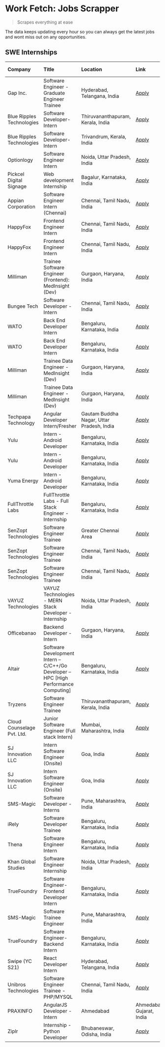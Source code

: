 # Work Fetch: Jobs Scrapper
> Scrapes everything at ease

The data keeps updating every hour so you can always get the latest jobs and wont miss out on any opportunities.

## SWE Internships
<!--START_SECTION:workfetch-->
| Company                    | Title                                                                               | Location                                  | Link                                                                                                                                                                                                                                                                                                             | Date Posted   |
|:---------------------------|:------------------------------------------------------------------------------------|:------------------------------------------|:-----------------------------------------------------------------------------------------------------------------------------------------------------------------------------------------------------------------------------------------------------------------------------------------------------------------|:--------------|
| Gap Inc.                   | Software Engineer - Graduate Engineer Trainee                                       | Hyderabad, Telangana, India               | [Apply](https://in.linkedin.com/jobs/view/software-engineer-graduate-engineer-trainee-at-gap-inc-3853818960?position=16&pageNum=0&refId=Q2MGtGYou%2B%2FOka6dhhsl2Q%3D%3D&trackingId=939xgRzsZiBErVtu%2FkKPYw%3D%3D&trk=public_jobs_jserp-result_search-card)                                                     | 2024-03-12    |
| Blue Ripples Technologies  | Software Developer- Intern                                                          | Thiruvananthapuram, Kerala, India         | [Apply](https://in.linkedin.com/jobs/view/software-developer-intern-at-blue-ripples-technologies-3850505983?position=14&pageNum=0&refId=Q2MGtGYou%2B%2FOka6dhhsl2Q%3D%3D&trackingId=t0N4Y7dcL5U2sUVRw3hKHw%3D%3D&trk=public_jobs_jserp-result_search-card)                                                       | 2024-03-09    |
| Blue Ripples Technologies  | Software Developer- Intern                                                          | Trivandrum, Kerala, India                 | [Apply](https://in.linkedin.com/jobs/view/software-developer-intern-at-blue-ripples-technologies-3850694934?position=13&pageNum=0&refId=Q2MGtGYou%2B%2FOka6dhhsl2Q%3D%3D&trackingId=6%2BjDnYZDQmNyYjn%2FsKxD6A%3D%3D&trk=public_jobs_jserp-result_search-card)                                                   | 2024-03-08    |
| Optionlogy                 | Software Engineer Intern                                                            | Noida, Uttar Pradesh, India               | [Apply](https://in.linkedin.com/jobs/view/software-engineer-intern-at-optionlogy-3845429997?position=2&pageNum=7&refId=ewZI%2FLFdS407OGy7HJse1g%3D%3D&trackingId=%2BBRd%2BD0ejPQUfAEB74yIeQ%3D%3D&trk=public_jobs_jserp-result_search-card)                                                                      | 2024-03-08    |
| Pickcel Digital Signage    | Web development Internship                                                          | Bagalur, Karnataka, India                 | [Apply](https://in.linkedin.com/jobs/view/web-development-internship-at-pickcel-digital-signage-3849506118?position=4&pageNum=7&refId=ewZI%2FLFdS407OGy7HJse1g%3D%3D&trackingId=TxS4geDNJnCM9UhxKPGFmA%3D%3D&trk=public_jobs_jserp-result_search-card)                                                           | 2024-03-08    |
| Appian Corporation         | Software Engineer Intern (Chennai)                                                  | Chennai, Tamil Nadu, India                | [Apply](https://in.linkedin.com/jobs/view/software-engineer-intern-chennai-at-appian-corporation-3848335036?position=5&pageNum=0&refId=Q2MGtGYou%2B%2FOka6dhhsl2Q%3D%3D&trackingId=6JKC78snrQBp12cVhUjsDg%3D%3D&trk=public_jobs_jserp-result_search-card)                                                        | 2024-03-07    |
| HappyFox                   | Frontend Engineer Intern                                                            | Chennai, Tamil Nadu, India                | [Apply](https://in.linkedin.com/jobs/view/frontend-engineer-intern-at-happyfox-3848357951?position=33&pageNum=0&refId=Q2MGtGYou%2B%2FOka6dhhsl2Q%3D%3D&trackingId=W18QS1yUadHjdFOuymLPhw%3D%3D&trk=public_jobs_jserp-result_search-card)                                                                         | 2024-03-07    |
| HappyFox                   | Frontend Engineer Intern                                                            | Chennai, Tamil Nadu, India                | [Apply](https://in.linkedin.com/jobs/view/frontend-engineer-intern-at-happyfox-3848357951?position=8&pageNum=2&refId=2DelGIYFxrWqDxOSOaQWeQ%3D%3D&trackingId=fXmhSodtdjsHx0mT9TuGhg%3D%3D&trk=public_jobs_jserp-result_search-card)                                                                              | 2024-03-07    |
| Milliman                   | Trainee Software Engineer (Frontend): MedInsight (Dev)                              | Gurgaon, Haryana, India                   | [Apply](https://in.linkedin.com/jobs/view/trainee-software-engineer-frontend-medinsight-dev-at-milliman-3792874280?position=4&pageNum=0&refId=Q2MGtGYou%2B%2FOka6dhhsl2Q%3D%3D&trackingId=itT1UYqufwjZfnxtJTyaIA%3D%3D&trk=public_jobs_jserp-result_search-card)                                                 | 2024-03-01    |
| Bungee Tech                | Software Developer - Intern                                                         | Chennai, Tamil Nadu, India                | [Apply](https://in.linkedin.com/jobs/view/software-developer-intern-at-bungee-tech-3842220746?position=37&pageNum=0&refId=Q2MGtGYou%2B%2FOka6dhhsl2Q%3D%3D&trackingId=1GJhEIQ4BYDTygtuYlGjJg%3D%3D&trk=public_jobs_jserp-result_search-card)                                                                     | 2024-02-28    |
| WATO                       | Back End Developer Intern                                                           | Bengaluru, Karnataka, India               | [Apply](https://in.linkedin.com/jobs/view/back-end-developer-intern-at-wato-3834852920?position=51&pageNum=0&refId=Q2MGtGYou%2B%2FOka6dhhsl2Q%3D%3D&trackingId=q1S359U9KLcTdowhXiKKsw%3D%3D&trk=public_jobs_jserp-result_search-card)                                                                            | 2024-02-26    |
| WATO                       | Back End Developer Intern                                                           | Bengaluru, Karnataka, India               | [Apply](https://in.linkedin.com/jobs/view/back-end-developer-intern-at-wato-3834852920?position=1&pageNum=5&refId=R5g1a5menIiCORIJwp2v%2FA%3D%3D&trackingId=fZHFm%2FuLcYe3%2BtRkPC5IYQ%3D%3D&trk=public_jobs_jserp-result_search-card)                                                                           | 2024-02-26    |
| Milliman                   | Trainee Data Engineer - MedInsight (Dev)                                            | Gurgaon, Haryana, India                   | [Apply](https://in.linkedin.com/jobs/view/trainee-data-engineer-medinsight-dev-at-milliman-3789275187?position=59&pageNum=0&refId=Q2MGtGYou%2B%2FOka6dhhsl2Q%3D%3D&trackingId=UYe3FJvw5LXJjXL42%2BKYmw%3D%3D&trk=public_jobs_jserp-result_search-card)                                                           | 2024-02-23    |
| Milliman                   | Trainee Data Engineer - MedInsight (Dev)                                            | Gurgaon, Haryana, India                   | [Apply](https://in.linkedin.com/jobs/view/trainee-data-engineer-medinsight-dev-at-milliman-3789275187?position=9&pageNum=5&refId=R5g1a5menIiCORIJwp2v%2FA%3D%3D&trackingId=Xv%2BLP33vWnD1bKtvQ%2BCijw%3D%3D&trk=public_jobs_jserp-result_search-card)                                                            | 2024-02-23    |
| Techpapa Technology        | Angular Developer Intern/Fresher                                                    | Gautam Buddha Nagar, Uttar Pradesh, India | [Apply](https://in.linkedin.com/jobs/view/angular-developer-intern-fresher-at-techpapa-technology-3834305862?position=43&pageNum=0&refId=Q2MGtGYou%2B%2FOka6dhhsl2Q%3D%3D&trackingId=lcWHqUv9UOoXZjbbbkGhKg%3D%3D&trk=public_jobs_jserp-result_search-card)                                                      | 2024-02-20    |
| Yulu                       | Intern - Android Developer                                                          | Bengaluru, Karnataka, India               | [Apply](https://in.linkedin.com/jobs/view/intern-android-developer-at-yulu-3834459982?position=35&pageNum=0&refId=Q2MGtGYou%2B%2FOka6dhhsl2Q%3D%3D&trackingId=36WFZxkiUMMRsFiT3HTrhg%3D%3D&trk=public_jobs_jserp-result_search-card)                                                                             | 2024-02-19    |
| Yulu                       | Intern - Android Developer                                                          | Bengaluru, Karnataka, India               | [Apply](https://in.linkedin.com/jobs/view/intern-android-developer-at-yulu-3834459982?position=10&pageNum=2&refId=2DelGIYFxrWqDxOSOaQWeQ%3D%3D&trackingId=WYTx89KnuSevB0Rpyxn5fQ%3D%3D&trk=public_jobs_jserp-result_search-card)                                                                                 | 2024-02-19    |
| Yuma Energy                | Intern - Android Developer                                                          | Bengaluru, Karnataka, India               | [Apply](https://in.linkedin.com/jobs/view/intern-android-developer-at-yuma-energy-3830771896?position=9&pageNum=7&refId=ewZI%2FLFdS407OGy7HJse1g%3D%3D&trackingId=x75ehz14fwc5sjReLUXTKQ%3D%3D&trk=public_jobs_jserp-result_search-card)                                                                         | 2024-02-19    |
| FullThrottle Labs          | FullThrottle Labs - Full Stack Engineer - Internship                                | Bengaluru, Karnataka, India               | [Apply](https://in.linkedin.com/jobs/view/fullthrottle-labs-full-stack-engineer-internship-at-fullthrottle-labs-3829636016?position=40&pageNum=0&refId=Q2MGtGYou%2B%2FOka6dhhsl2Q%3D%3D&trackingId=N5CbjHcn%2FkGimLCy9UvUNQ%3D%3D&trk=public_jobs_jserp-result_search-card)                                      | 2024-02-17    |
| SenZopt Technologies       | Software Engineer Trainee                                                           | Greater Chennai Area                      | [Apply](https://in.linkedin.com/jobs/view/software-engineer-trainee-at-senzopt-technologies-3827688781?position=22&pageNum=0&refId=Q2MGtGYou%2B%2FOka6dhhsl2Q%3D%3D&trackingId=aEQsfPVgqu8GGauyGoM4lw%3D%3D&trk=public_jobs_jserp-result_search-card)                                                            | 2024-02-12    |
| SenZopt Technologies       | Software Engineer Trainee                                                           | Chennai, Tamil Nadu, India                | [Apply](https://in.linkedin.com/jobs/view/software-engineer-trainee-at-senzopt-technologies-3827686880?position=34&pageNum=0&refId=Q2MGtGYou%2B%2FOka6dhhsl2Q%3D%3D&trackingId=t2ShgUb1zUDm%2F%2Bg%2FDW8XVw%3D%3D&trk=public_jobs_jserp-result_search-card)                                                      | 2024-02-12    |
| SenZopt Technologies       | Software Engineer Trainee                                                           | Chennai, Tamil Nadu, India                | [Apply](https://in.linkedin.com/jobs/view/software-engineer-trainee-at-senzopt-technologies-3827686880?position=9&pageNum=2&refId=2DelGIYFxrWqDxOSOaQWeQ%3D%3D&trackingId=e81RPGAEprw%2BeofkFZF5gQ%3D%3D&trk=public_jobs_jserp-result_search-card)                                                               | 2024-02-12    |
| VAYUZ Technologies         | VAYUZ Technologies - MERN Stack Developer - Internship                              | Noida, Uttar Pradesh, India               | [Apply](https://in.linkedin.com/jobs/view/vayuz-technologies-mern-stack-developer-internship-at-vayuz-technologies-3822619356?position=45&pageNum=0&refId=Q2MGtGYou%2B%2FOka6dhhsl2Q%3D%3D&trackingId=foB7YV4XvC9Q4rS%2FxyfReQ%3D%3D&trk=public_jobs_jserp-result_search-card)                                   | 2024-02-10    |
| Officebanao                | Backend Developer - Intern                                                          | Gurgaon, Haryana, India                   | [Apply](https://in.linkedin.com/jobs/view/backend-developer-intern-at-officebanao-3814263731?position=18&pageNum=0&refId=Q2MGtGYou%2B%2FOka6dhhsl2Q%3D%3D&trackingId=Z1%2F6KRDlvkZ9MY80KeFDQQ%3D%3D&trk=public_jobs_jserp-result_search-card)                                                                    | 2024-01-31    |
| Altair                     | Software Development Intern – C/C++/Go Developer – HPC [High Performance Computing] | Bengaluru, Karnataka, India               | [Apply](https://in.linkedin.com/jobs/view/software-development-intern-%E2%80%93-c-c%2B%2B-go-developer-%E2%80%93-hpc-high-performance-computing-at-altair-3809167074?position=3&pageNum=7&refId=ewZI%2FLFdS407OGy7HJse1g%3D%3D&trackingId=wSEhPGqnxBAVcb3fzej7Ag%3D%3D&trk=public_jobs_jserp-result_search-card) | 2024-01-19    |
| Tryzens                    | Software Engineer Trainee                                                           | Thiruvananthapuram, Kerala, India         | [Apply](https://in.linkedin.com/jobs/view/software-engineer-trainee-at-tryzens-3809363491?position=25&pageNum=0&refId=Q2MGtGYou%2B%2FOka6dhhsl2Q%3D%3D&trackingId=gbJwpuKhH7SYNsvc1OpdQg%3D%3D&trk=public_jobs_jserp-result_search-card)                                                                         | 2024-01-18    |
| Cloud Counselage Pvt. Ltd. | Junior Software Engineer (Full stack Intern)                                        | Mumbai, Maharashtra, India                | [Apply](https://in.linkedin.com/jobs/view/junior-software-engineer-full-stack-intern-at-cloud-counselage-pvt-ltd-3803132814?position=19&pageNum=0&refId=Q2MGtGYou%2B%2FOka6dhhsl2Q%3D%3D&trackingId=RM4iN5ee1d%2FQZ7tgJnTPHw%3D%3D&trk=public_jobs_jserp-result_search-card)                                     | 2024-01-11    |
| SJ Innovation LLC          | Intern Software Engineer (Onsite)                                                   | Goa, India                                | [Apply](https://in.linkedin.com/jobs/view/intern-software-engineer-onsite-at-sj-innovation-llc-3799959011?position=29&pageNum=0&refId=Q2MGtGYou%2B%2FOka6dhhsl2Q%3D%3D&trackingId=cD6vejK2mpYdQsUaxcy31g%3D%3D&trk=public_jobs_jserp-result_search-card)                                                         | 2024-01-11    |
| SJ Innovation LLC          | Intern Software Engineer (Onsite)                                                   | Goa, India                                | [Apply](https://in.linkedin.com/jobs/view/intern-software-engineer-onsite-at-sj-innovation-llc-3799959011?position=4&pageNum=2&refId=2DelGIYFxrWqDxOSOaQWeQ%3D%3D&trackingId=xME3xcV8d1RLwUt5a1Himw%3D%3D&trk=public_jobs_jserp-result_search-card)                                                              | 2024-01-11    |
| SMS-Magic                  | Software Developer -Interns                                                         | Pune, Maharashtra, India                  | [Apply](https://in.linkedin.com/jobs/view/software-developer-interns-at-sms-magic-3799485343?position=23&pageNum=0&refId=Q2MGtGYou%2B%2FOka6dhhsl2Q%3D%3D&trackingId=mOYvGWo6pVQVw6pGRrNSsw%3D%3D&trk=public_jobs_jserp-result_search-card)                                                                      | 2024-01-05    |
| iRely                      | Software Developer Trainee                                                          | Bengaluru, Karnataka, India               | [Apply](https://in.linkedin.com/jobs/view/software-developer-trainee-at-irely-3801577534?position=9&pageNum=0&refId=Q2MGtGYou%2B%2FOka6dhhsl2Q%3D%3D&trackingId=Zh%2BAC8QE%2FIx%2Bz32SI6oSgQ%3D%3D&trk=public_jobs_jserp-result_search-card)                                                                     | 2023-12-22    |
| Thena                      | Software Engineer Intern                                                            | Bengaluru, Karnataka, India               | [Apply](https://in.linkedin.com/jobs/view/software-engineer-intern-at-thena-3778731751?position=11&pageNum=0&refId=Q2MGtGYou%2B%2FOka6dhhsl2Q%3D%3D&trackingId=6CtJjnVCrR5qcQMH9Fc4WA%3D%3D&trk=public_jobs_jserp-result_search-card)                                                                            | 2023-12-05    |
| Khan Global Studies        | Software Engineer Internship                                                        | Noida, Uttar Pradesh, India               | [Apply](https://in.linkedin.com/jobs/view/software-engineer-internship-at-khan-global-studies-3766942197?position=38&pageNum=0&refId=Q2MGtGYou%2B%2FOka6dhhsl2Q%3D%3D&trackingId=KYrlWozq55fyjjqvcQV6%2FQ%3D%3D&trk=public_jobs_jserp-result_search-card)                                                        | 2023-11-27    |
| TrueFoundry                | Software Engineer- Frontend Developer Intern                                        | Bengaluru, Karnataka, India               | [Apply](https://in.linkedin.com/jobs/view/software-engineer-frontend-developer-intern-at-truefoundry-3790095058?position=10&pageNum=0&refId=Q2MGtGYou%2B%2FOka6dhhsl2Q%3D%3D&trackingId=MS%2B9yjxhxXENj37oJLC4XA%3D%3D&trk=public_jobs_jserp-result_search-card)                                                 | 2023-11-24    |
| SMS-Magic                  | Software Trainee Engineer                                                           | Pune, Maharashtra, India                  | [Apply](https://in.linkedin.com/jobs/view/software-trainee-engineer-at-sms-magic-3761409781?position=20&pageNum=0&refId=Q2MGtGYou%2B%2FOka6dhhsl2Q%3D%3D&trackingId=DrfKnB5CWvwKEwR2SjCKtg%3D%3D&trk=public_jobs_jserp-result_search-card)                                                                       | 2023-11-16    |
| TrueFoundry                | Software Engineer-Backend Intern                                                    | Bengaluru, Karnataka, India               | [Apply](https://in.linkedin.com/jobs/view/software-engineer-backend-intern-at-truefoundry-3779508170?position=21&pageNum=0&refId=Q2MGtGYou%2B%2FOka6dhhsl2Q%3D%3D&trackingId=r1YVxlDkR72CAwSYmNJ1tw%3D%3D&trk=public_jobs_jserp-result_search-card)                                                              | 2023-11-10    |
| Swipe (YC S21)             | React Developer Intern                                                              | Hyderabad, Telangana, India               | [Apply](https://in.linkedin.com/jobs/view/react-developer-intern-at-swipe-yc-s21-3737600089?position=12&pageNum=0&refId=Q2MGtGYou%2B%2FOka6dhhsl2Q%3D%3D&trackingId=sb1aKFVJ06ZJlayTjwkNAg%3D%3D&trk=public_jobs_jserp-result_search-card)                                                                       | 2023-10-13    |
| Unibros Technologies       | Software Engineer Trainee - PHP/MYSQL                                               | Chennai, Tamil Nadu, India                | [Apply](https://in.linkedin.com/jobs/view/software-engineer-trainee-php-mysql-at-unibros-technologies-3656599241?position=24&pageNum=0&refId=Q2MGtGYou%2B%2FOka6dhhsl2Q%3D%3D&trackingId=O%2BCC7W5x5g7%2F9TbxQJvg3Q%3D%3D&trk=public_jobs_jserp-result_search-card)                                              | 2023-06-12    |
| PRAXINFO                   | AngularJS Developer - Intern | Ahmedabad                                            | Ahmedabad, Gujarat, India                 | [Apply](https://in.linkedin.com/jobs/view/angularjs-developer-intern-ahmedabad-at-praxinfo-3656594961?position=6&pageNum=7&refId=ewZI%2FLFdS407OGy7HJse1g%3D%3D&trackingId=3LQ3YIpg0zL5e2ee2zZ%2Bvw%3D%3D&trk=public_jobs_jserp-result_search-card)                                                              | 2023-06-12    |
| Ziplr                      | Internship - Python Developer                                                       | Bhubaneswar, Odisha, India                | [Apply](https://in.linkedin.com/jobs/view/internship-python-developer-at-ziplr-3645677592?position=50&pageNum=0&refId=Q2MGtGYou%2B%2FOka6dhhsl2Q%3D%3D&trackingId=z81RJGVYvaTckwNaDSlwNA%3D%3D&trk=public_jobs_jserp-result_search-card)                                                                         | 2023-06-02    |
<!--END_SECTION:workfetch-->
